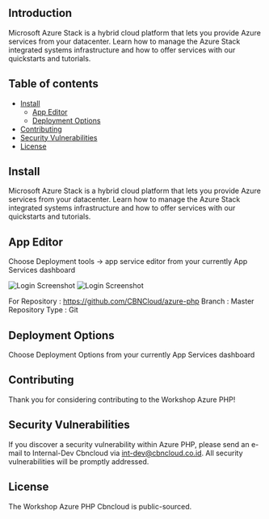 ## Introduction
Microsoft Azure Stack is a hybrid cloud platform that lets you provide Azure services from your datacenter. Learn how to manage the Azure Stack integrated systems infrastructure and how to offer services with our quickstarts and tutorials.

## Table of contents
<!--ts-->
  * [Install](#install)
    * [App Editor](#app-editor)
    * [Deployment Options](#deployment-options)
  * [Contributing](#contributing)
  * [Security Vulnerabilities](#security-vulnerabilities)
  * [License](#license)
<!--te-->


## Install

Microsoft Azure Stack is a hybrid cloud platform that lets you provide Azure services from your datacenter. Learn how to manage the Azure Stack integrated systems infrastructure and how to offer services with our quickstarts and tutorials.

## App Editor

Choose Deployment tools -> app service editor from your currently App Services dashboard

 ![Login Screenshot](https://github.com/CBNCloud/workshop-azure-php/blob/master/images/app%20service%20editor.png)
 ![Login Screenshot](https://github.com/CBNCloud/workshop-azure-php/blob/master/images/git.png)
 
 For Repository 		: https://github.com/CBNCloud/azure-php
 Branch			: Master
 Repository Type 		: Git

## Deployment Options

Choose Deployment Options from your currently App Services dashboard


## Contributing

Thank you for considering contributing to the Workshop Azure PHP!

## Security Vulnerabilities

If you discover a security vulnerability within Azure PHP, please send an e-mail to Internal-Dev Cbncloud via [int-dev@cbncloud.co.id](mailto:int-dev@cbncloud.co.id). All security vulnerabilities will be promptly addressed.

## License

The Workshop Azure PHP Cbncloud is public-sourced.
